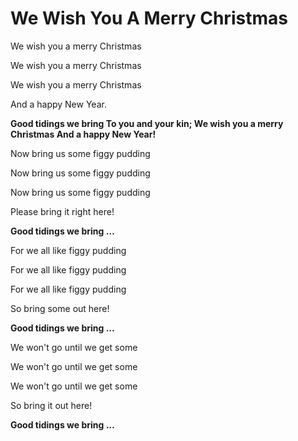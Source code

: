 # We Wish You A Merry Christmas

We wish you a merry Christmas

We wish you a merry Christmas

We wish you a merry Christmas

And a happy New Year.

**Good tidings we bring To you and your kin; We wish you a merry Christmas And a happy New Year!**

Now bring us some figgy pudding

Now bring us some figgy pudding

Now bring us some figgy pudding

Please bring it right here!

**Good tidings we bring …**

For we all like figgy pudding

For we all like figgy pudding

For we all like figgy pudding

So bring some out here!

**Good tidings we bring …**

We won't go until we get some

We won't go until we get some

We won't go until we get some

So bring it out here!

**Good tidings we bring …**

